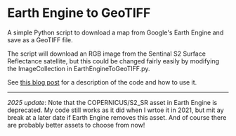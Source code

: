 # Earth Engine to GeoTIFF

A simple Python script to download a map from Google's Earth Engine and save as a GeoTIFF file.

The script will download an RGB image from the Sentinal S2 Surface Reflectance satellite, but this could be changed fairly easily by modifying the ImageCollection in EarthEngineToGeoTIFF.py.

See [this blog post](https://sites.northwestern.edu/researchcomputing/2021/11/19/downloading-satellite-images-made-easy/) for a description of the code and how to use it. 

---
*2025 update*: Note that the COPERNICUS/S2_SR asset in Earth Engine is deprecated.  My code still works as it did when I wrtoe it in 2021, but mit ay break at a later date if Earth Engine removes this asset.  And of course there are probably better assets to choose from now!